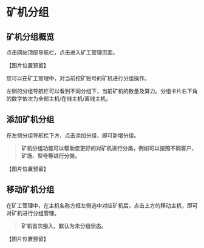 # 矿机分组

## 矿机分组概览

点击网站顶部导航栏，点击进入矿工管理页面。

【图片位置预留】

您可以在矿工管理中，对当前挖矿账号的矿机进行分组操作。

左侧的分组导航栏可以看到不同分组下，当前矿机的数量及算力。分组卡片右下角的数字依次为全部主机/在线主机/离线主机。

## 添加矿机分组

在左侧分组导航栏下方，点击添加分组，即可新增分组。

> **矿机分组功能可以帮助您更好的对矿机进行分类，例如可以按照不同客户、矿场、型号等进行分类。**

【图片位置预留】

## 移动矿机分组

在矿工管理中，在主机名称方框左侧选中对应矿机后，点击上方的移动主机，即可对矿机进行分组管理。

> **矿机首次接入，默认为未分组状态。**

【图片位置预留】